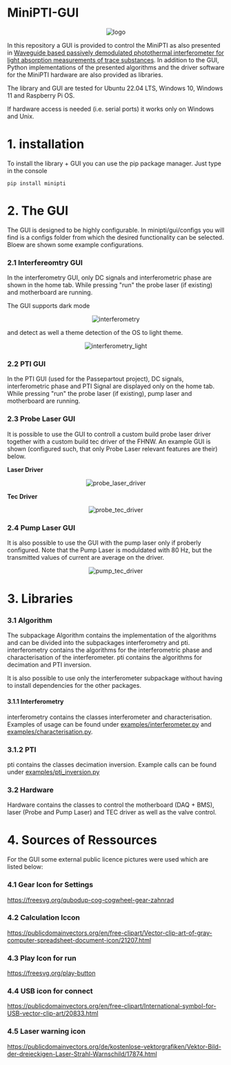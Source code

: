 
# MiniPTI-GUI
<p style="text-align: center;">
<img alt="logo" src="https://www.fhnw.ch/de/medien/logos/media/fhnw_e_10mm.jpg" class="centre">
</p>


In this repository a GUI is provided to control the MiniPTI as also presented in [Waveguide based passively demodulated photothermal interferometer for light absorption measurements of trace substances](https://doi.org/10.1364/AO.476868). In addition to the GUI, Python implementations of the presented algorithms and the driver software for the MiniPTI hardware are also provided as libraries.

The library and GUI are tested for Ubuntu 22.04 LTS, Windows 10, Windows 11 and Raspberry Pi OS.

If hardware access is needed (i.e. serial ports) it works only on Windows and Unix.
# 1. installation
To install the library + GUI you can use the pip package manager. Just type in the console
```
pip install minipti
```

# 2. The GUI
The GUI is designed to be highly configurable. In minipti/gui/configs you will find
is a configs folder from which the desired functionality can be selected. Bloew
are shown some example configurations.

### 2.1 Interfereomtry GUI
In the interferometry GUI, only DC signals and interferometric phase are shown
in the home tab. While pressing "run" the probe laser (if existing) and motherboard are
running.

The GUI supports dark mode

<p style="text-align: center;">
<img alt="interferometry" src="https://raw.githubusercontent.com/bilaljo/MiniPTI/develop/images/gui/interferometry/dark.png" class="centre">
</p>

and detect as well a theme detection of the OS to light theme.
<p style="text-align: center;">
<img alt="interferometry_light" src="https://raw.githubusercontent.com/bilaljo/MiniPTI/develop/images/gui/interferometry/light.png" class="centre">
</p>


### 2.2 PTI GUI
In the PTI GUI (used for the Passepartout project), DC signals, interferometric phase and PTI Signal
are displayed only on the home tab. While pressing "run" the probe laser (if existing), pump laser and motherboard are
running.

### 2.3 Probe Laser GUI
It is possible to use the GUI to controll a custom build probe laser driver together with a custom build tec driver of the FHNW. An example
GUI is shown (configured such, that only Probe Laser relevant features are their) below.

**Laser Driver**
<p style="text-align: center;">
<img alt="probe_laser_driver" src="https://raw.githubusercontent.com/bilaljo/MiniPTI/develop/images/gui/probe_laser/laser_driver.png" class="centre">
</p>

**Tec Driver**
<p style="text-align: center;">
<img alt="probe_tec_driver" src="https://raw.githubusercontent.com/bilaljo/MiniPTI/develop/images/gui/probe_laser/tec_driver.png" class="centre">
</p>

### 2.4 Pump Laser GUI
It is also possible to use the GUI with the pump laser only if proberly configured. Note that the Pump Laser is moduldated with 80 Hz, but the transmitted
values of current are average on the driver.

<p style="text-align: center;">
<img alt="pump_tec_driver" src="https://raw.githubusercontent.com/bilaljo/MiniPTI/develop/images/gui/pump_laser/laser_driver.png" class="centre">
</p>


# 3. Libraries

### 3.1 Algorithm
The subpackage Algorithm contains the implementation of the algorithms and can be divided into the subpackages interferometry and pti. interferometry contains the algorithms for the interferometric phase and characterisation of the interferometer. pti contains the algorithms for decimation and PTI inversion.

It is also possible to use only the interferometer subpackage without having to install dependencies for the other packages.

#### 3.1.1 Interferometry
interferometry contains the classes interferometer and characterisation.
Examples of usage can be found under <a href="https://github.com/bilaljo/MiniPTI/blob/main/examples/interferometry.py">examples/interferometer.py</a> and
<a href="https://github.com/bilaljo/MiniPTI/blob/main/examples/characterisation.py">examples/characterisation.py</a>.
### 3.1.2 PTI
pti contains the classes decimation inversion. Example calls can be found under <a href="https://github.com/bilaljo/MiniPTI/blob/main/examples/pti_inversion.py">examples/pti_inversion.py</a>
### 3.2 Hardware
Hardware contains the classes to control the motherboard (DAQ + BMS), laser (Probe and Pump Laser) and TEC driver as well as the valve control.

# 4. Sources of Ressources
For the GUI some external public licence pictures were used which are listed below:

### 4.1 Gear Icon for Settings
https://freesvg.org/qubodup-cog-cogwheel-gear-zahnrad

### 4.2 Calculation Iccon
https://publicdomainvectors.org/en/free-clipart/Vector-clip-art-of-gray-computer-spreadsheet-document-icon/21207.html

### 4.3 Play Icon for run
https://freesvg.org/play-button

### 4.4 USB icon for connect
https://publicdomainvectors.org/en/free-clipart/International-symbol-for-USB-vector-clip-art/20833.html

### 4.5 Laser warning icon
https://publicdomainvectors.org/de/kostenlose-vektorgrafiken/Vektor-Bild-der-dreieckigen-Laser-Strahl-Warnschild/17874.html
